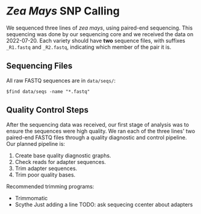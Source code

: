 # *Zea Mays* SNP Calling

We sequenced three lines of *zea mays*, using paired-end sequencing. This sequencing was done 
by our sequencing core and we received the data on 2022-07-20. Each variety should have **two**
sequence files, with suffixes `_R1.fastq` and `_R2.fastq`, indicating which member of the pair
it is.

## Sequencing Files

All raw FASTQ sequences are in `data/seqs/`:

	$find data/seqs -name "*.fastq"

## Quality Control Steps


After the sequencing data was received, our first stage of analysis
was to ensure the sequences were high quality. We ran each of the
three lines' two paired-end FASTQ files through a quality diagnostic
and control pipeline. Our planned pipeline is:


1. Create base quality diagnostic graphs.
2. Check reads for adapter sequences.
3. Trim adapter sequences.
4. Trim poor quality bases.


Recommended trimming programs:


- Trimmomatic
- Scythe
Just adding a line
TODO: ask sequecing ccenter about adapters
